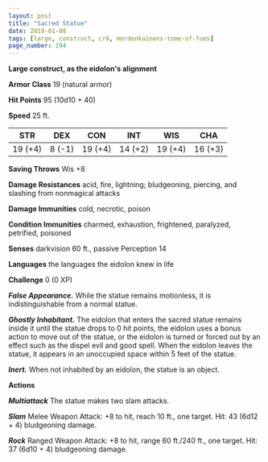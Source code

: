 ```yaml
---
layout: post
title: "Sacred Statue"
date: 2019-01-08
tags: [large, construct, cr0, mordenkainens-tome-of-foes]
page_number: 194
---
```


**Large construct, as the eidolon's alignment**

**Armor Class** 19 (natural armor)

**Hit Points** 95  (10d10 + 40)

**Speed** 25 ft.

|   STR   |   DEX   |   CON   |   INT   |   WIS   |   CHA   |
|:-------:|:-------:|:-------:|:-------:|:-------:|:-------:|
| 19 (+4) | 8 (-1) | 19 (+4) | 14 (+2) | 19 (+4) | 16 (+3) |

**Saving Throws** Wis +8

**Damage Resistances** acid, fire, lightning; bludgeoning, piercing, and slashing from nonmagical attacks

**Damage Immunities** cold, necrotic, poison

**Condition Immunities** charmed, exhaustion, frightened, paralyzed, petrified, poisoned

**Senses** darkvision 60 ft., passive Perception 14

**Languages** the languages the eidolon knew in life

**Challenge** 0 (0 XP)

***False Appearance.*** While the statue remains motionless, it is indistinguishable from a normal statue.

***Ghostly Inhabitant.*** The eidolon that enters the sacred statue remains inside it until the statue drops to 0 hit points, the eidolon uses a bonus action to move out of the statue, or the eidolon is turned or forced out by an effect such as the dispel evil and good spell. When the eidolon leaves the statue, it appears in an unoccupied space within 5 feet of the statue.

***Inert.*** When not inhabited by an eidolon, the statue is an object.

**Actions**

***Multiattack*** The statue makes two slam attacks.

***Slam*** Melee Weapon Attack: +8 to hit, reach 10 ft., one target. Hit: 43 (6d12 + 4) bludgeoning damage.

***Rock*** Ranged Weapon Attack: +8 to hit, range 60 ft./240 ft., one target. Hit: 37 (6d10 + 4) bludgeoning damage.